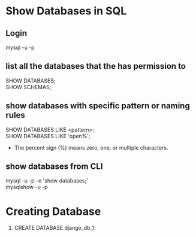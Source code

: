 # Show Databases in SQL

## Login

mysql -u <user> -p

## list all the databases that the <user> has permission to

SHOW DATABASES; <br>
SHOW SCHEMAS;

## show databases with specific pattern or naming rules

SHOW DATABASES LIKE \<pattern\>; <br>
SHOW DATABASES LIKE 'open%';

- The percent sign (%) means zero, one, or multiple characters.

## show databases from CLI

mysql -u <user> -p -e 'show databases;' <br>
mysqlshow -u <user> -p

# Creating Database

1. CREATE DATABASE django_db_1;
